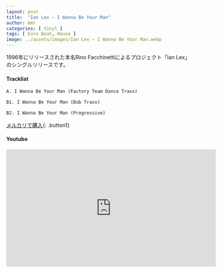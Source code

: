 ```yaml
---
layout: post
title:  "Ian Lex – I Wanna Be Your Man"
author: mmr
categories: [ Vinyl ]
tags: [ Euro Beat, House ]
image: ../assets/images/Ian Lex – I Wanna Be Your Man.webp
---
```


1996年にリリースされた本名Rino Facchinettiによるプロジェクト「Ian Lex」のシングルリリースです。

#### Tracklist
```md
A. I Wanna Be Your Man (Factory Team Dance Traxx)

B1. I Wanna Be Your Man (Dub Traxx)

B2. I Wanna Be Your Man (Progressive)
```

[メルカリで購入](https://jp.mercari.com/item/m68058078658?afid=6142608987){: .button1}

#### Youtube
<iframe width="560" height="315" src="https://www.youtube.com/embed/aaX4va8c1nM?si=uQx6y0AKRja6KOLe" title="YouTube video player" frameborder="0" allow="accelerometer; autoplay; clipboard-write; encrypted-media; gyroscope; picture-in-picture; web-share" referrerpolicy="strict-origin-when-cross-origin" allowfullscreen></iframe>